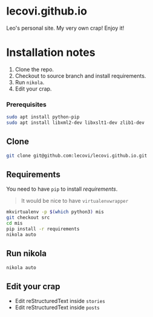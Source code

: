 # lecovi.github.io

Leo's personal site. My very own crap! Enjoy it!

# Installation notes

1. Clone the repo.
2. Checkout to source branch and install requirements.
4. Run `nikola`.
5. Edit your crap.

### Prerequisites

```bash
sudo apt install python-pip
sudo apt install libxml2-dev libxslt1-dev zlib1-dev
```

## Clone

```bash
git clone git@github.com:lecovi/lecovi.github.io.git
```

## Requirements

You need to have `pip` to install *requirements*.

> It would be nice to have `virtualenvwrapper`

```bash
mkvirtualenv -p $(which python3) mis
git checkout src
cd mis
pip install -r requirements
nikola auto
```

## Run nikola

```bash
nikola auto
```

## Edit your crap

- Edit reStructuredText inside `stories`
- Edit reStructuredText inside `posts`